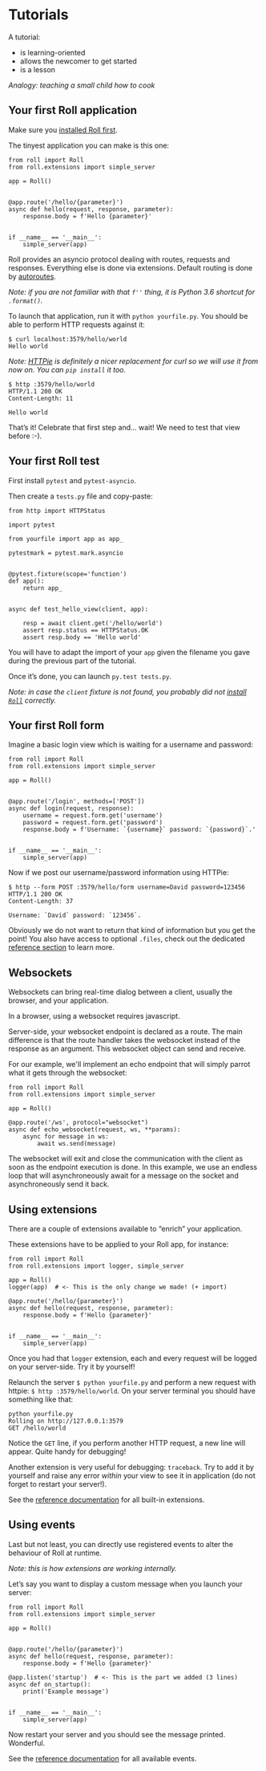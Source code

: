 # Tutorials

A tutorial:

* is learning-oriented
* allows the newcomer to get started
* is a lesson

*Analogy: teaching a small child how to cook*


## Your first Roll application

Make sure you [installed Roll first](how-to/basic.md#how-to-install-roll).

The tinyest application you can make is this one:

```python3
from roll import Roll
from roll.extensions import simple_server

app = Roll()


@app.route('/hello/{parameter}')
async def hello(request, response, parameter):
    response.body = f'Hello {parameter}'


if __name__ == '__main__':
    simple_server(app)
```

Roll provides an asyncio protocol dealing with routes, requests and
responses. Everything else is done via extensions. Default routing is
done by [autoroutes](https://github.com/pyrates/autoroutes).

*Note: if you are not familiar with that `f''` thing, it is Python 3.6
shortcut for `.format()`.*

To launch that application, run it with `python yourfile.py`. You should
be able to perform HTTP requests against it:

```
$ curl localhost:3579/hello/world
Hello world
```

*Note: [HTTPie](https://httpie.org/) is definitely a nicer replacement
for curl so we will use it from now on. You can `pip install` it too.*

```
$ http :3579/hello/world
HTTP/1.1 200 OK
Content-Length: 11

Hello world
```

That’s it! Celebrate that first step and… wait!
We need to test that view before :-).


## Your first Roll test

First install `pytest` and `pytest-asyncio`.

Then create a `tests.py` file and copy-paste:

```python3
from http import HTTPStatus

import pytest

from yourfile import app as app_

pytestmark = pytest.mark.asyncio


@pytest.fixture(scope='function')
def app():
    return app_


async def test_hello_view(client, app):

    resp = await client.get('/hello/world')
    assert resp.status == HTTPStatus.OK
    assert resp.body == 'Hello world'
```

You will have to adapt the import of your `app` given the filename
you gave during the previous part of the tutorial.

Once it’s done, you can launch `py.test tests.py`.

*Note: in case the `client` fixture is not found, you probably did not
[install `Roll`](how-to/basic.md#how-to-install-roll) correctly.*


## Your first Roll form

Imagine a basic login view which is waiting for a username and password:

```python3
from roll import Roll
from roll.extensions import simple_server

app = Roll()


@app.route('/login', methods=['POST'])
async def login(request, response):
    username = request.form.get('username')
    password = request.form.get('password')
    response.body = f'Username: `{username}` password: `{password}`.'


if __name__ == '__main__':
    simple_server(app)
```

Now if we post our username/password information using HTTPie:

```
$ http --form POST :3579/hello/form username=David password=123456
HTTP/1.1 200 OK
Content-Length: 37

Username: `David` password: `123456`.
```

Obviously we do not want to return that kind of information but you get
the point! You also have access to optional `.files`, check out the
dedicated [reference section](reference.md#request) to learn more.


## Websockets

Websockets can bring real-time dialog between a client, usually the browser,
and your application.

In a browser, using a websocket requires javascript.

Server-side, your websocket endpoint is declared as a route.
The main difference is that the route handler takes the websocket 
instead of the response as an argument. This websocket object can send
and receive.

For our example, we'll implement an echo endpoint that will simply
parrot what it gets through the websocket:

```python3
from roll import Roll
from roll.extensions import simple_server

app = Roll()

@app.route('/ws', protocol="websocket")
async def echo_websocket(request, ws, **params):
    async for message in ws:
        await ws.send(message)
```

The websocket will exit and close the communication with the client as
soon as the endpoint execution is done. In this example, we use an
endless loop that will asynchroneously await for a message on the
socket and asynchroneously send it back.


## Using extensions

There are a couple of extensions available to “enrich” your application.

These extensions have to be applied to your Roll app, for instance:

```python3
from roll import Roll
from roll.extensions import logger, simple_server

app = Roll()
logger(app)  # <- This is the only change we made! (+ import)

@app.route('/hello/{parameter}')
async def hello(request, response, parameter):
    response.body = f'Hello {parameter}'


if __name__ == '__main__':
    simple_server(app)
```

Once you had that `logger` extension, each and every request will be
logged on your server-side. Try it by yourself!

Relaunch the server `$ python yourfile.py` and perform a new request with
httpie: `$ http :3579/hello/world`. On your server terminal you should
have something like that:

```
python yourfile.py
Rolling on http://127.0.0.1:3579
GET /hello/world
```

Notice the `GET` line, if you perform another HTTP request, a new line
will appear. Quite handy for debugging!

Another extension is very useful for debugging: `traceback`. Try to add
it by yourself and raise any error *within* your view to see it in
application (do not forget to restart your server!).

See the [reference documentation](reference.md#extensions) for all
built-in extensions.


## Using events

Last but not least, you can directly use registered events to alter the
behaviour of Roll at runtime.

*Note: this is how extensions are working internally.*

Let’s say you want to display a custom message when you launch your
server:

```python3
from roll import Roll
from roll.extensions import simple_server

app = Roll()


@app.route('/hello/{parameter}')
async def hello(request, response, parameter):
    response.body = f'Hello {parameter}'

@app.listen('startup')  # <- This is the part we added (3 lines)
async def on_startup():
    print('Example message')


if __name__ == '__main__':
    simple_server(app)
```

Now restart your server and you should see the message printed.
Wonderful.

See the [reference documentation](reference.md#events) for all available
events.
